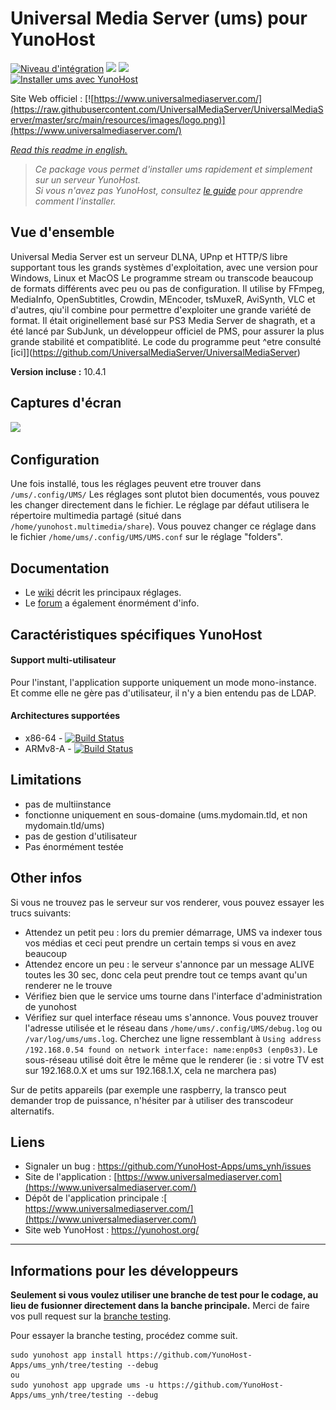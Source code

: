 # Universal Media Server (ums) pour YunoHost


[![Niveau d'intégration](https://dash.yunohost.org/integration/ums.svg)](https://dash.yunohost.org/appci/app/ums) ![](https://ci-apps.yunohost.org/ci/badges/ums.status.svg) ![](https://ci-apps.yunohost.org/ci/badges/ums.maintain.svg)  
[![Installer ums avec YunoHost](https://install-app.yunohost.org/install-with-yunohost.svg)](https://install-app.yunohost.org/?app=ums)

Site Web officiel : [![https://www.universalmediaserver.com/](https://raw.githubusercontent.com/UniversalMediaServer/UniversalMediaServer/master/src/main/resources/images/logo.png)](https://www.universalmediaserver.com/)

*[Read this readme in english.](./README.md)* 

> *Ce package vous permet d'installer ums rapidement et simplement sur un serveur YunoHost.  
Si vous n'avez pas YunoHost, consultez [le guide](https://yunohost.org/#/install) pour apprendre comment l'installer.*

## Vue d'ensemble

Universal Media Server est un serveur DLNA, UPnp et HTTP/S libre supportant tous les grands systèmes d'exploitation, avec une version pour Windows, Linux et MacOS
Le programme stream ou transcode beaucoup de formats différents avec peu ou pas de configuration.
Il utilise by FFmpeg, MediaInfo, OpenSubtitles, Crowdin, MEncoder, tsMuxeR, AviSynth, VLC et d'autres, qiu'il combine pour permettre d'exploiter une grande variété de format.
Il était originellement basé sur PS3 Media Server de shagrath, et a été lancé par SubJunk, un développeur officiel de PMS, pour assurer la plus grande stabilité et compatiblité.
Le code du programme peut ^etre consulté [ici]](https://github.com/UniversalMediaServer/UniversalMediaServer)

**Version incluse :** 10.4.1

## Captures d'écran

![](https://www.universalmediaserver.com/assets/img/web-interface.gif)

## Configuration

Une fois installé, tous les réglages peuvent etre trouver dans `/ums/.config/UMS/`
Les réglages sont plutot bien documentés, vous pouvez les changer directement dans le fichier.
Le réglage par défaut utilisera le répertoire multimedia partagé (situé dans `/home/yunohost.multimedia/share`). Vous pouvez changer ce réglage dans le fichier `/home/ums/.config/UMS/UMS.conf` sur le réglage "folders".

## Documentation

 * Le [wiki](https://github.com/UniversalMediaServer/UniversalMediaServer/wiki) décrit les principaux réglages.
 * Le [forum](https://www.universalmediaserver.com/forum/) a également énormément d'info.
 
## Caractéristiques spécifiques YunoHost

#### Support multi-utilisateur

Pour l'instant, l'application supporte uniquement un mode mono-instance.
Et comme elle ne gère pas d'utilisateur, il n'y a bien entendu pas de LDAP.



#### Architectures supportées

* x86-64 - [![Build Status](https://ci-apps.yunohost.org/ci/logs/ums.svg)](https://ci-apps.yunohost.org/ci/apps/ums/)
* ARMv8-A - [![Build Status](https://ci-apps-arm.yunohost.org/ci/logs/ums.svg)](https://ci-apps-arm.yunohost.org/ci/apps/ums/)

## Limitations

 - pas de  multiinstance
 - fonctionne uniquement en sous-domaine (ums.mydomain.tld, et non mydomain.tld/ums)
 - pas de gestion d'utilisateur
 - Pas énormément testée
 
## Other infos

Si vous ne trouvez pas le serveur sur vos renderer, vous pouvez essayer les trucs suivants:
- Attendez un petit peu : lors du premier démarrage, UMS va indexer tous vos médias et ceci peut prendre un certain temps si vous en avez beaucoup
- Attendez encore un peu : le serveur s'annonce par un message ALIVE toutes les 30 sec, donc cela peut prendre tout ce temps avant qu'un renderer ne le trouve
- Vérifiez bien que le service ums tourne dans l'interface d'administration de yunohost
- Vérifiez sur quel interface réseau ums s'annonce. Vous pouvez trouver l'adresse utilisée et le réseau dans `/home/ums/.config/UMS/debug.log` ou `/var/log/ums/ums.log`. Cherchez une ligne ressemblant à `Using address /192.168.0.54 found on network interface: name:enp0s3 (enp0s3)`. Le sous-réseau utilisé doit être le même que le renderer (ie : si votre TV est sur 192.168.0.X et ums sur 192.168.1.X, cela ne marchera pas)

Sur de petits appareils (par exemple une raspberry, la transco peut demander trop de puissance, n'hésiter par à utiliser des transcodeur alternatifs.

## Liens

 * Signaler un bug : https://github.com/YunoHost-Apps/ums_ynh/issues
 * Site de l'application : [https://www.universalmediaserver.com](https://www.universalmediaserver.com/)
 * Dépôt de l'application principale :[ https://www.universalmediaserver.com/](https://www.universalmediaserver.com/)
 * Site web YunoHost : https://yunohost.org/

---

## Informations pour les développeurs

**Seulement si vous voulez utiliser une branche de test pour le codage, au lieu de fusionner directement dans la banche principale.**
Merci de faire vos pull request sur la [branche testing](https://github.com/YunoHost-Apps/ums_ynh/tree/testing).

Pour essayer la branche testing, procédez comme suit.
```
sudo yunohost app install https://github.com/YunoHost-Apps/ums_ynh/tree/testing --debug
ou
sudo yunohost app upgrade ums -u https://github.com/YunoHost-Apps/ums_ynh/tree/testing --debug
```
